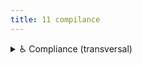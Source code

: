 ```yaml
---
title: 11 compilance
---
```


<details>

<summary>♿ Compliance (transversal)</summary>

* [UX-ACC — Accesibilidad EN 301 549 / WCAG (auditoría)](../../servicios/ux-acc-accesibilidad-en-301-549-wcag.md)

</details>

